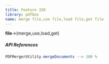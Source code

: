 ```yaml
---
title: Feature 320
library: pdfbox
name: merge file,use file,load file,get file
---
```


**file**->(merge,use,load,get) 

##### API References

```java
PDFMergerUtility.mergeDocuments --> 100 %
```
